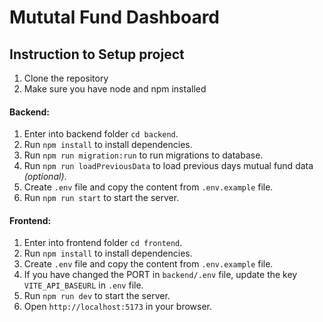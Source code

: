 # Mututal Fund Dashboard

## Instruction to Setup project

1. Clone the repository
2. Make sure you have node and npm installed

#### Backend:
1. Enter into backend folder `cd backend`.
2. Run `npm install` to install dependencies.
3. Run `npm run migration:run` to run migrations to database.
4. Run `npm run loadPreviousData` to load previous days mutual fund data *(optional)*.
5. Create `.env` file and copy the content from `.env.example` file.
6. Run `npm run start` to start the server.

#### Frontend:
1. Enter into frontend folder `cd frontend`.
2. Run `npm install` to install dependencies.
3. Create `.env` file and copy the content from `.env.example` file.
4. If you have changed the PORT in `backend/.env` file, update the key `VITE_API_BASEURL` in `.env` file.
5. Run `npm run dev` to start the server.
6. Open `http://localhost:5173` in your browser.